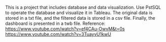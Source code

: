 This is a project that includes database and data visualization. Use PstSQL to operate the database and visualize it in Tableau. The original data is stored in a txt file, and the filtered data is stored in a csv file. Finally, the dashboard is presented in a twb file.
Reference: 
https://www.youtube.com/watch?v=ef4CAu-OwvM&t=0s
https://www.youtube.com/watch?v=3TuayvU1kwU
